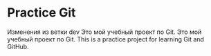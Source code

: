 # Practice Git

Изменения из ветки dev
Это мой учебный проект по Git.
Это мой учебный проект по Git.
This is a practice project for learning Git and GitHub.
